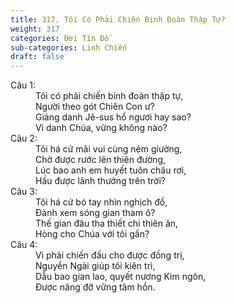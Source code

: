 ```yaml
---
title: 317. Tôi Có Phải Chiến Binh Đoàn Thập Tự?
weight: 317
categories: Đời Tín Đồ
sub-categories: Linh Chiến
draft: false
---
```

<dl><dt>Câu 1:</dt><dd data-verse="1">Tôi có phải chiến binh đoàn thập tự, <br/>Người theo gót Chiên Con ư? <br/>Giảng danh Jê-sus hổ ngươi hay sao? <br/>Vì danh Chúa, vững không nào? </dd><dt>Câu 2:</dt><dd data-verse="2">Tôi há cứ mãi vui cùng nệm giường, <br/>Chờ được rước lên thiên đường, <br/>Lúc bao anh em huyết tuôn châu rơi, <br/>Hầu được lãnh thưởng trên trời? </dd><dt>Câu 3:</dt><dd data-verse="3">Tôi há cứ bó tay nhìn nghịch đồ, <br/>Đành xem sóng gian tham ô? <br/>Thế gian đâu tha thiết chi thiên ân, <br/>Hòng cho Chúa với tôi gần? </dd><dt>Câu 4:</dt><dd data-verse="4">Vì phải chiến đấu cho được đồng trị, <br/>Nguyền Ngài giúp tôi kiên trì, <br/>Dẫu bao gian lao, quyết nương Kim ngôn, <br/>Được nâng đỡ vững tâm hồn. </dd></dl>